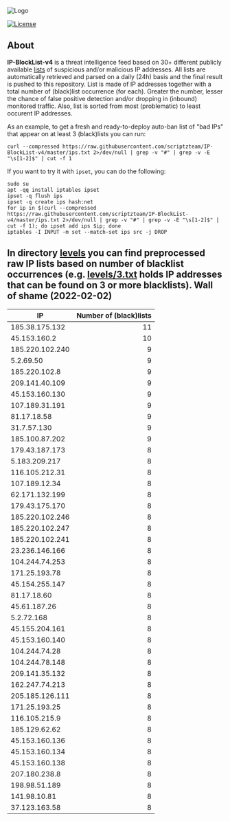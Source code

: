 ![Logo](https://i.imgur.com/PyKLAe7.png)

[![License](https://img.shields.io/badge/license-The_Unlicense-red.svg)](https://unlicense.org/)

About
----

**IP-BlockList-v4** is a threat intelligence feed based on 30+ different publicly available [lists](https://github.com/stamparm/maltrail) of suspicious and/or malicious IP addresses. All lists are automatically retrieved and parsed on a daily (24h) basis and the final result is pushed to this repository. List is made of IP addresses together with a total number of (black)list occurrence (for each). Greater the number, lesser the chance of false positive detection and/or dropping in (inbound) monitored traffic. Also, list is sorted from most (problematic) to least occurent IP addresses.

As an example, to get a fresh and ready-to-deploy auto-ban list of "bad IPs" that appear on at least 3 (black)lists you can run:

```
curl --compressed https://raw.githubusercontent.com/scriptzteam/IP-BlockList-v4/master/ips.txt 2>/dev/null | grep -v "#" | grep -v -E "\s[1-2]$" | cut -f 1
```

If you want to try it with `ipset`, you can do the following:

```
sudo su
apt -qq install iptables ipset
ipset -q flush ips
ipset -q create ips hash:net
for ip in $(curl --compressed https://raw.githubusercontent.com/scriptzteam/IP-BlockList-v4/master/ips.txt 2>/dev/null | grep -v "#" | grep -v -E "\s[1-2]$" | cut -f 1); do ipset add ips $ip; done
iptables -I INPUT -m set --match-set ips src -j DROP
```

In directory [levels](levels) you can find preprocessed raw IP lists based on number of blacklist occurrences (e.g. [levels/3.txt](levels/3.txt) holds IP addresses that can be found on 3 or more blacklists).
Wall of shame (2022-02-02)
----

|IP|Number of (black)lists|
|---|--:|
185.38.175.132|11
45.153.160.2|10
185.220.102.240|9
5.2.69.50|9
185.220.102.8|9
209.141.40.109|9
45.153.160.130|9
107.189.31.191|9
81.17.18.58|9
31.7.57.130|9
185.100.87.202|9
179.43.187.173|8
5.183.209.217|8
116.105.212.31|8
107.189.12.34|8
62.171.132.199|8
179.43.175.170|8
185.220.102.246|8
185.220.102.247|8
185.220.102.241|8
23.236.146.166|8
104.244.74.253|8
171.25.193.78|8
45.154.255.147|8
81.17.18.60|8
45.61.187.26|8
5.2.72.168|8
45.155.204.161|8
45.153.160.140|8
104.244.74.28|8
104.244.78.148|8
209.141.35.132|8
162.247.74.213|8
205.185.126.111|8
171.25.193.25|8
116.105.215.9|8
185.129.62.62|8
45.153.160.136|8
45.153.160.134|8
45.153.160.138|8
207.180.238.8|8
198.98.51.189|8
141.98.10.81|8
37.123.163.58|8
